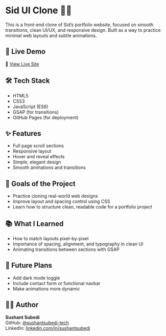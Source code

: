 # Sid UI Clone 🧑‍💻

This is a front-end clone of Sid’s portfolio website, focused on smooth transitions, clean UI/UX, and responsive design. Built as a way to practice minimal web layouts and subtle animations.

## 🚀 Live Demo

🔗 [View Live Site](https://sushantsubedi-tech.github.io/sid-ui-clone/)

## 🛠️ Tech Stack

- HTML5  
- CSS3  
- JavaScript (ES6)  
- GSAP (for transitions)  
- GitHub Pages (for deployment)

## ✨ Features

- Full page scroll sections  
- Responsive layout  
- Hover and reveal effects  
- Simple, elegant design  
- Smooth animations and transitions

## 🎯 Goals of the Project

- Practice cloning real-world web designs
- Improve layout and spacing control using CSS
- Learn how to structure clean, readable code for a portfolio project

## 📚 What I Learned

- How to match layouts pixel-by-pixel  
- Importance of spacing, alignment, and typography in clean UI  
- Animating transitions between sections with GSAP  

## 🚧 Future Plans

- Add dark mode toggle  
- Include contact form or functional navbar  
- Make animations more dynamic

## 👨‍💻 Author

**Sushant Subedi**  
GitHub: [@sushantsubedi-tech](https://github.com/sushantsubedi-tech)  
LinkedIn: [linkedin.com/in/sushantsubedi](https://www.linkedin.com/in/sushant-subedi-516505341/)
